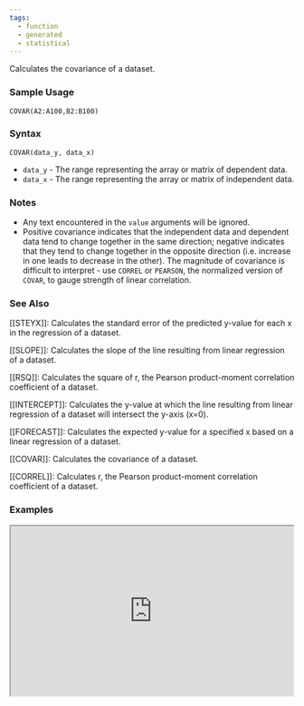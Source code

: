 ```yaml
---
tags:
  - function
  - generated
  - statistical
---
```


Calculates the covariance of a dataset.

### Sample Usage

`COVAR(A2:A100,B2:B100)`

### Syntax

`COVAR(data_y, data_x)`

* `data_y` - The range representing the array or matrix of dependent data.
* `data_x` - The range representing the array or matrix of independent data.

### Notes

* Any text encountered in the `value` arguments will be ignored.
* Positive covariance indicates that the independent data and dependent data tend to change together in the same direction; negative indicates that they tend to change together in the opposite direction (i.e. increase in one leads to decrease in the other). The magnitude of covariance is difficult to interpret - use `CORREL` or `PEARSON`, the normalized version of `COVAR`, to gauge strength of linear correlation.

### See Also

[[STEYX]]: Calculates the standard error of the predicted y-value for each x in the regression of a dataset.

[[SLOPE]]: Calculates the slope of the line resulting from linear regression of a dataset.

[[RSQ]]: Calculates the square of r, the Pearson product-moment correlation coefficient of a dataset.

[[INTERCEPT]]: Calculates the y-value at which the line resulting from linear regression of a dataset will intersect the y-axis (x=0).

[[FORECAST]]: Calculates the expected y-value for a specified x based on a linear regression of a dataset.

[[COVAR]]: Calculates the covariance of a dataset.

[[CORREL]]: Calculates r, the Pearson product-moment correlation coefficient of a dataset.

### Examples

<iframe height="300" src="https://docs.google.com/spreadsheet/pub?key=0As3tAuweYU9QdDBUUWt1eWhtUzZWODFTN3dGamRNZXc&amp;output=html" width="500"></iframe>